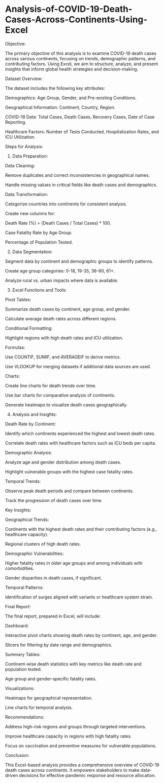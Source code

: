 # Analysis-of-COVID-19-Death-Cases-Across-Continents-Using-Excel

Objective:

The primary objective of this analysis is to examine COVID-19 death cases across various continents, focusing on trends, demographic patterns, and contributing factors. Using Excel, we aim to structure, analyze, and present insights that inform global health strategies and decision-making.

Dataset Overview:

The dataset includes the following key attributes:

Demographics: Age Group, Gender, and Pre-existing Conditions.

Geographical Information: Continent, Country, Region.

COVID-19 Data: Total Cases, Death Cases, Recovery Cases, Date of Case Reporting.

Healthcare Factors: Number of Tests Conducted, Hospitalization Rates, and ICU Utilization.

Steps for Analysis:

1. Data Preparation:

Data Cleaning:

Remove duplicates and correct inconsistencies in geographical names.

Handle missing values in critical fields like death cases and demographics.

Data Transformation:

Categorize countries into continents for consistent analysis.

Create new columns for:

Death Rate (%) = (Death Cases / Total Cases) * 100.

Case Fatality Rate by Age Group.

Percentage of Population Tested.

2. Data Segmentation:

Segment data by continent and demographic groups to identify patterns.

Create age group categories: 0-18, 19-35, 36-60, 61+.

Analyze rural vs. urban impacts where data is available.

3. Excel Functions and Tools:

Pivot Tables:

Summarize death cases by continent, age group, and gender.

Calculate average death rates across different regions.

Conditional Formatting:

Highlight regions with high death rates and ICU utilization.

Formulas:

Use COUNTIF, SUMIF, and AVERAGEIF to derive metrics.

Use VLOOKUP for merging datasets if additional data sources are used.

Charts:

Create line charts for death trends over time.

Use bar charts for comparative analysis of continents.

Generate heatmaps to visualize death cases geographically.

4. Analysis and Insights:

Death Rate by Continent:

Identify which continents experienced the highest and lowest death rates.

Correlate death rates with healthcare factors such as ICU beds per capita.

Demographic Analysis:

Analyze age and gender distribution among death cases.

Highlight vulnerable groups with the highest case fatality rates.

Temporal Trends:

Observe peak death periods and compare between continents.

Track the progression of death cases over time.

Key Insights:

Geographical Trends:

Continents with the highest death rates and their contributing factors (e.g., healthcare capacity).

Regional clusters of high death rates.

Demographic Vulnerabilities:

Higher fatality rates in older age groups and among individuals with comorbidities.

Gender disparities in death cases, if significant.

Temporal Patterns:

Identification of surges aligned with variants or healthcare system strain.

Final Report:

The final report, prepared in Excel, will include:

Dashboard:

Interactive pivot charts showing death rates by continent, age, and gender.

Slicers for filtering by date range and demographics.

Summary Tables:

Continent-wise death statistics with key metrics like death rate and population tested.

Age group and gender-specific fatality rates.

Visualizations:

Heatmaps for geographical representation.

Line charts for temporal analysis.

Recommendations:

Address high-risk regions and groups through targeted interventions.

Improve healthcare capacity in regions with high fatality rates.

Focus on vaccination and preventive measures for vulnerable populations.

Conclusion:

This Excel-based analysis provides a comprehensive overview of COVID-19 death cases across continents. It empowers stakeholders to make data-driven decisions for effective pandemic response and resource allocation.
